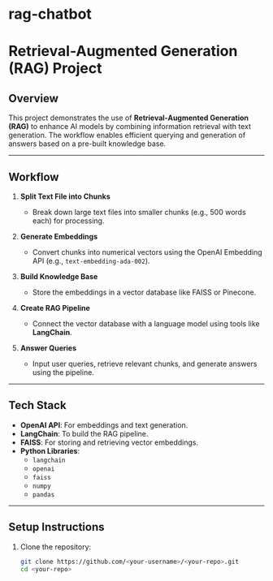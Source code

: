 # rag-chatbot
# Retrieval-Augmented Generation (RAG) Project

## **Overview**
This project demonstrates the use of **Retrieval-Augmented Generation (RAG)** to enhance AI models by combining information retrieval with text generation. The workflow enables efficient querying and generation of answers based on a pre-built knowledge base.

---

## **Workflow**
1. **Split Text File into Chunks**
   - Break down large text files into smaller chunks (e.g., 500 words each) for processing.
   
2. **Generate Embeddings**
   - Convert chunks into numerical vectors using the OpenAI Embedding API (e.g., `text-embedding-ada-002`).

3. **Build Knowledge Base**
   - Store the embeddings in a vector database like FAISS or Pinecone.

4. **Create RAG Pipeline**
   - Connect the vector database with a language model using tools like **LangChain**.

5. **Answer Queries**
   - Input user queries, retrieve relevant chunks, and generate answers using the pipeline.

---

## **Tech Stack**
- **OpenAI API**: For embeddings and text generation.
- **LangChain**: To build the RAG pipeline.
- **FAISS**: For storing and retrieving vector embeddings.
- **Python Libraries**:
  - `langchain`
  - `openai`
  - `faiss`
  - `numpy`
  - `pandas`

---

## **Setup Instructions**
1. Clone the repository:
   ```bash
   git clone https://github.com/<your-username>/<your-repo>.git
   cd <your-repo>

